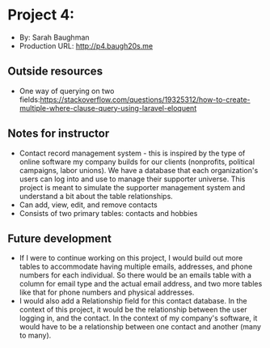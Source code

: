 # Project 4: 
+ By: Sarah Baughman
+ Production URL: <http://p4.baugh20s.me>

## Outside resources
+ One way of querying on two fields:<https://stackoverflow.com/questions/19325312/how-to-create-multiple-where-clause-query-using-laravel-eloquent>

## Notes for instructor
+ Contact record management system - this is inspired by the type of online software my company builds for our clients (nonprofits, political campaigns, labor unions). We have a database that each organization's users can log into and use to manage their supporter universe. This project is meant to simulate the supporter management system and understand a bit about the table relationships.
+ Can add, view, edit, and remove contacts
+ Consists of two primary tables: contacts and hobbies

## Future development
+ If I were to continue working on this project, I would build out more tables to accommodate having multiple emails, addresses, and phone numbers for each individual. So there would be an emails table with a column for email type and the actual email address, and two more tables like that for phone numbers and physical addresses.
+ I would also add a Relationship field for this contact database. In the context of this project, it would be the relationship between the user logging in, and the contact. In the context of my company's software, it would have to be a relationship between one contact and another (many to many).